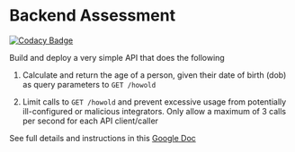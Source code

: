 # Backend Assessment

[![Codacy Badge](https://api.codacy.com/project/badge/Grade/9e139b1778ff42078bcca1545121ebeb)](https://app.codacy.com/gh/lahdowski1/age-calculator?utm_source=github.com&utm_medium=referral&utm_content=lahdowski1/age-calculator&utm_campaign=Badge_Grade_Settings)

Build and deploy a very simple API that does the following

1.  Calculate and return the age of a person, given their date of birth (dob) as query parameters to `GET /howold`

2.  Limit calls to `GET /howold` and prevent excessive usage from potentially ill-configured or malicious integrators. Only allow a maximum of 3 calls per second for each API client/caller

See full details and instructions in this [Google Doc](https://docs.google.com/document/d/1ma5vKz0j34gwI9WYrZddMM1ENlQddGOVFJ5qdSq2QlQ)